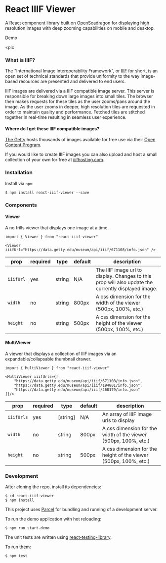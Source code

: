 # React IIIF Viewer

A React component library built on [OpenSeadragon](https://openseadragon.github.io/) for displaying high resolution images with deep zooming capabilities on mobile and desktop.

Demo

<pic

### What is IIIF?

The "International Image Interoperability Framework", or [IIIF](https://iiif.io/) for short, is an open set of technical standards that provide uniformity to the way image-based resources are presented and delivered to end users.

IIIF images are delivered via a IIIF compatible image server. This server is responsible for breaking down large images into small tiles. The browser then makes requests for these tiles as the user zooms/pans around the image. As the user zooms in deeper, high resolution tiles are requested in order to maintain quality and performance. Fetched tiles are stitched together in real-time resulting in seamless user experience.

#### Where do I get these IIIF compatible images?
[The Getty](https://www.getty.edu/) hosts thousands of images available for free use via their [Open Content Program](http://www.getty.edu/about/whatwedo/opencontent.html).

If you would like to create IIIF images you can also upload and host a small collection of your own for free at [iiifhosting.com](https://www.iiifhosting.com/).

### Installation

Install via `npm`:

```
$ npm install react-iiif-viewer --save
```

### Components

#### Viewer
A no frills viewer that displays one image at a time.

```
import { Viewer } from "react-iiif-viewer"

<Viewer iiifUrl="https://data.getty.edu/museum/api/iiif/671108/info.json" />
```


| prop      | required | type   | default | description                                                      |
|-----------|----------|--------|---------|------------------------------------------------------------------|
| `iiifUrl` | yes      | string | N/A     | The IIIF image url to display. Changes to this prop will also update the currently displayed image.                    |
| `width`   | no       | string | 800px   | A css dimension for the width of the viewer (500px, 100%, etc.)  |
| `height`  | no       | string | 500px   | A css dimension for the height of the viewer (500px, 100%, etc.) |


#### MultiViewer
A viewer that displays a collection of IIIF images via an expandable/collapsable thumbnail drawer.

```
import { MultiViewer } from "react-iiif-viewer"

<MultiViewer iiifUrls={[
    "https://data.getty.edu/museum/api/iiif/671108/info.json",
    "https://data.getty.edu/museum/api/iiif/194801/info.json",
    "https://data.getty.edu/museum/api/iiif/268179/info.json"
]}/>
```

| prop       | required | type     | default | description                                                      |
|------------|----------|----------|---------|------------------------------------------------------------------|
| `iiifUrls` | yes      | [string] | N/A     | An array of IIIF image urls to display                           |
| `width`    | no       | string   | 800px   | A css dimension for the width of the viewer (500px, 100%, etc.)  |
| `height`   | no       | string   | 500px   | A css dimension for the height of the viewer (500px, 100%, etc.) |

### Development

After cloning the repo, install its dependencies:

```
$ cd react-iiif-viewer
$ npm install
```

This project uses [Parcel](https://parceljs.org/) for bundling and running of a development server.

To run the demo application with hot reloading:

```
$ npm run start-demo
```

The unit tests are written using [react-testing-library](https://github.com/testing-library/react-testing-library).

To run them:

```
$ npm test
```
